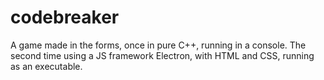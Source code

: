 # codebreaker
A game made in the forms, once in pure C++, running in a console. The second time using a JS framework Electron, with HTML and CSS, running as an executable.